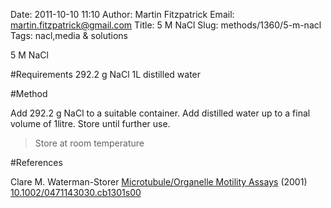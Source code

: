 Date: 2011-10-10 11:10
Author: Martin Fitzpatrick
Email: martin.fitzpatrick@gmail.com
Title: 5 M NaCl
Slug: methods/1360/5-m-nacl
Tags: nacl,media &amp; solutions

5 M NaCl





#Requirements
292.2 g NaCl
1L distilled water

#Method

Add 292.2 g NaCl to a suitable container. Add distilled water up to a final volume of 1litre. Store until further use.


>Store at room temperature




#References


Clare M. Waterman-Storer [Microtubule/Organelle Motility Assays](http://dx.doi.org/10.1002/0471143030.cb1301s00)  (2001)
[10.1002/0471143030.cb1301s00](http://dx.doi.org/10.1002/0471143030.cb1301s00)



